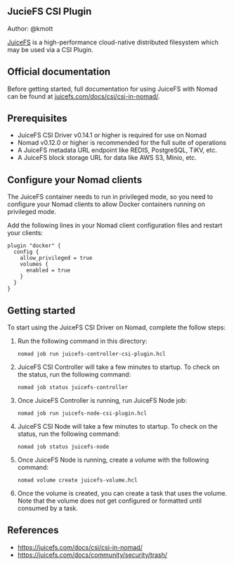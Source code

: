 ## JucieFS CSI Plugin

Author: @kmott

[JuiceFS](https://juicefs.com/) is a high-performance cloud-native distributed filesystem which may be used via a CSI Plugin.

## Official documentation
Before getting started, full documentation for using JuiceFS with Nomad can be found at [juicefs.com/docs/csi/csi-in-nomad/](https://juicefs.com/docs/csi/csi-in-nomad/).

## Prerequisites

* JuiceFS CSI Driver v0.14.1 or higher is required for use on Nomad
* Nomad v0.12.0 or higher is recommended for the full suite of operations
* A JuiceFS metadata URL endpoint like REDIS, PostgreSQL, TiKV, etc.
* A JuiceFS block storage URL for data like AWS S3, Minio, etc.

## Configure your Nomad clients

The JuiceFS container needs to run in privileged mode, so you need to configure your Nomad clients to allow Docker containers running on privileged mode.

Add the following lines in your Nomad client configuration files and restart your clients:

```hcl
plugin "docker" {
  config {
    allow_privileged = true
    volumes {
      enabled = true
    }
  }
}
```

## Getting started

To start using the JuiceFS CSI Driver on Nomad, complete the follow steps:

1. Run the following command in this directory:

    ```
    nomad job run juicefs-controller-csi-plugin.hcl
    ```

2. JuiceFS CSI Controller will take a few minutes to startup. To check on the status, run the following command:

    ```
    nomad job status juicefs-controller
    ```

3. Once JuiceFS Controller is running, run JuiceFS Node job:

    ```
    nomad job run juicefs-node-csi-plugin.hcl
    ```

4. JuiceFS CSI Node will take a few minutes to startup. To check on the status, run the following command:

    ```
    nomad job status juicefs-node
    ```

5. Once JuiceFS Node is running, create a volume with the following command:

    ```
    nomad volume create juicefs-volume.hcl
    ```

6. Once the volume is created, you can create a task that uses the volume.  Note that the volume does not get
configured or formatted until consumed by a task.

## References

- https://juicefs.com/docs/csi/csi-in-nomad/
- https://juicefs.com/docs/community/security/trash/
